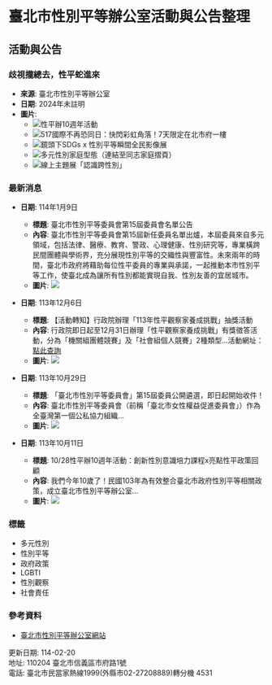 # 臺北市性別平等辦公室活動與公告整理

## 活動與公告

### 歧視攏總去，性平蛇進來
- **來源**: 臺北市性別平等辦公室  
- **日期**: 2024年未註明
- **圖片**: 
  - ![性平辦10週年活動](https://www-ws.gov.taipei/001/Upload/555/relpic/58068/9292211/04aec047-b125-48aa-9eda-dd28787b7d1a.png)
  - ![517國際不再恐同日：快閃彩虹角落！7天限定在北市府一樓](https://www-ws.gov.taipei/001/Upload/555/relpic/58068/9170205/3bd34691-ae80-44bb-a3d4-02a93ae87aa1.jpg)
  - ![鏡頭下SDGs x 性別平等瞬間全民影像展](https://www-ws.gov.taipei/001/Upload/555/relpic/58068/9158683/ee908297-db77-4487-b164-7b423f2894ab.jpg)
  - ![多元性別家庭型態（連結至同志家庭摺頁）](https://www-ws.gov.taipei/001/Upload/555/relpic/58068/8516333/d1f2e884-a069-4250-948a-7b7b08bc55e3.jpg)
  - ![線上主題展「認識跨性別」](https://www-ws.gov.taipei/001/Upload/555/relpic/58068/8516942/e5f0a0f5-4ec7-4d08-8601-fbaa8bfbafbc.png)

### 最新消息
- **日期**: 114年1月9日
  - **標題**: 臺北市性別平等委員會第15屆委員會名單公告
  - **內容**: 臺北市性別平等委員會第15屆新任委員名單出爐，本屆委員來自多元領域，包括法律、醫療、教育、警政、心理健康、性別研究等，專業橫跨民間團體與學術界，充分展現性別平等的交織性與豐富性。未來兩年的時間，臺北市政府將藉助每位性平委員的專業與承諾，一起推動本市性別平等工作，使臺北成為讓所有性別都能實現自我、性別友善的宜居城市。  
  - **圖片**: ![](https://www-ws.gov.taipei/001/Upload/555/relpic/10173/9338795/918e7c36-8d3e-4a32-aa06-983e2298ad7e@710x470.jpg)

- **日期**: 113年12月6日
  - **標題**: 【活動轉知】行政院辦理「113年性平觀察家養成挑戰」抽獎活動
  - **內容**: 行政院即日起至12月31日辦理「性平觀察家養成挑戰」有獎徵答活動，分為「機關組團體競賽」及「社會組個人競賽」2種類型...活動網址：[點此查詢](https://reurl.cc/oV1A7M)  
  - **圖片**: ![](https://www-ws.gov.taipei/001/Upload/555/relpic/10173/9320682/3238a25d-018d-491e-9175-266e530d2f08@710x470.png)

- **日期**: 113年10月29日
  - **標題**: 「臺北市性別平等委員會」第15屆委員公開遴選，即日起開始收件！
  - **內容**: 臺北市性別平等委員會（前稱「臺北市女性權益促進委員會」）作為全臺灣第一個公私協力組織...  
  - **圖片**: ![](https://www-ws.gov.taipei/001/Upload/555/relpic/10173/9300796/5c1a784f-5ecf-4f22-aeb1-1886f0ac6c80@710x470.png)

- **日期**: 113年10月11日
  - **標題**: 10/28性平辦10週年活動：創新性別意識培力課程x亮點性平政策回顧
  - **內容**: 我們今年10歲了！民國103年為有效整合臺北市政府性別平等相關政策，成立臺北市性別平等辦公室...  
  - **圖片**: ![](https://www-ws.gov.taipei/001/Upload/555/relpic/10173/9291258/e62531b6-26e5-4e2f-b0f5-227bf34e0c7c@710x470.png)

### 標籤
- 多元性別
- 性別平等
- 政府政策
- LGBTI
- 性別觀察
- 社會責任

### 參考資料
- [臺北市性別平等辦公室網站](https://www.oge.gov.taipei)  

更新日期: 114-02-20  
地址: 110204 臺北市信義區市府路1號  
電話: 臺北市民當家熱線1999(外縣市02-27208889)轉分機 4531  